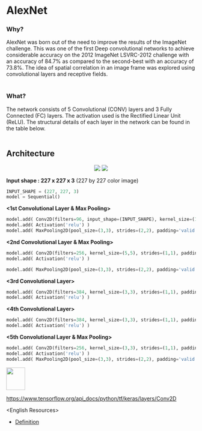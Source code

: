 <h1>AlexNet</h1>
<h3>Why?</h3>
AlexNet was born out of the need to improve the results of the ImageNet challenge. This was one of the first Deep convolutional networks to achieve considerable accuracy on the 2012 ImageNet LSVRC-2012 challenge with an accuracy of 84.7% as compared to the second-best with an accuracy of 73.8%. The idea of spatial correlation in an image frame was explored using convolutional layers and receptive fields.
<br><br>

<h3>What?</h3>
The network consists of 5 Convolutional (CONV) layers and 3 Fully Connected (FC) layers. The activation used is the Rectified Linear Unit (ReLU). The structural details of each layer in the network can be found in the table below.
<br><br>

<h2>Architecture</h2>
<p align=center>
<img src="https://miro.medium.com/max/700/1*bD_DMBtKwveuzIkQTwjKQQ.png"> </img>
<img src="https://miro.medium.com/max/700/1*vXBvV_Unz3JAxytc5iSeoQ.png"> </img>
<p>

<strong>Input shape : 227 x 227 x 3</strong> (227 by 227 color image)
```python
INPUT_SHAPE = (227, 227, 3)
model = Sequential()
```
<strong>&lt;1st Convolutional Layer & Max Pooling&gt;</strong>
```python
model.add( Conv2D(filters=96, input_shape=(INPUT_SHAPE), kernel_size=(11,11), strides=(4,4), padding='valid') )
model.add( Activation('relu') )
model.add( MaxPooling2D(pool_size=(3,3), strides=(2,2), padding='valid') )
```

<strong>&lt;2nd Convolutional Layer & Max Pooling&gt;</strong>
```python
model.add( Conv2D(filters=256, kernel_size=(5,5), strides=(1,1), padding='same') )
model.add( Activation('relu') )

model.add( MaxPooling2D(pool_size=(3,3), strides=(2,2), padding='valid') )
```
<strong>&lt;3rd Convolutional Layer&gt;</strong>
```python
model.add( Conv2D(filters=384, kernel_size=(3,3), strides=(1,1), padding='same') )
model.add( Activation('relu') )
```
<strong>&lt;4th Convolutional Layer&gt;</strong>
```python
model.add( Conv2D(filters=384, kernel_size=(3,3), strides=(1,1), padding='same') )
model.add( Activation('relu') )
```
<strong>&lt;5th Convolutional Layer & Max Pooling&gt;</strong>
```python
model.add( Conv2D(filters=256, kernel_size=(3,3), strides=(1,1), padding='same') )
model.add( Activation('relu') )
model.add( MaxPooling2D(pool_size=(3,3), strides=(2,2), padding='valid') )
```

<img src="https://i.stack.imgur.com/dtybe.png" style="width:50px;height:60px;"></img>

https://www.tensorflow.org/api_docs/python/tf/keras/layers/Conv2D


&lt;English Resources&gt;<br>
<ul>
        <li><a href="https://towardsdatascience.com/the-w3h-of-alexnet-vggnet-resnet-and-inception-7baaaecccc96#_=_">Definition</a></li>
</ul>
